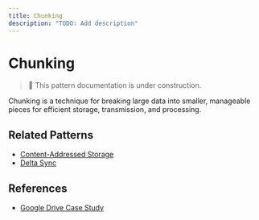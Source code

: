 ```yaml
---
title: Chunking
description: "TODO: Add description"
---
```


# Chunking

> 🚧 This pattern documentation is under construction.

Chunking is a technique for breaking large data into smaller, manageable pieces for efficient storage, transmission, and processing.

## Related Patterns
- [Content-Addressed Storage](../patterns/cas.md)
- [Delta Sync](../patterns/delta-sync.md)

## References
- [Google Drive Case Study](../case-studies/google-drive.md)